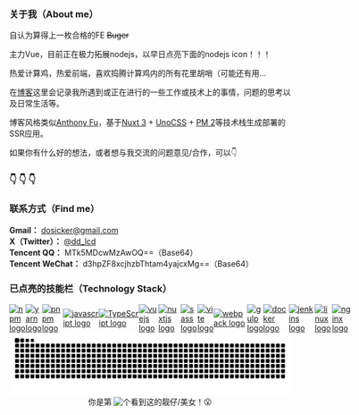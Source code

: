 <!-- ## Hello there！ 👋 -->
### 关于我（About me）
自认为算得上一枚合格的FE ~~Buger~~ <br /> 

<!-- 对比追求前沿，更追求完美状态的Coding~（没错，对代码有较为严重的洁癖...非常抱歉共事过和正在共事中的同事🙏 <br /> -->

主力Vue，目前正在极力拓展nodejs，以早日点亮下面的nodejs icon！！！ <br />

热爱计算鸡，热爱前端，喜欢捣腾计算鸡内的所有花里胡哨（可能还有用... <br />


在[博客](https://agxm.fun)这里会记录我所遇到或正在进行的一些工作或技术上的事情，问题的思考以及日常生活等。

博客风格类似[Anthony Fu](https://antfu.me)，基于[Nuxt 3](https://nuxt.com) + [UnoCSS](https://unocss.dev) + [PM 2](https://pm2.keymetrics.io)等技术栈生成部署的SSR应用。

如果你有什么好的想法，或者想与我交流的问题意见/合作，可以👇

### 👇 👇 👇

<!-- install了不少的package，也造了几个业务型的package，希望大家在生活里面，也能有build出自己的Good Life~
“The Life” program is being build… -->


### 联系方式（Find me）
**Gmail：** <dosicker@gmail.com> <br />
**X（Twitter）：** [@dd_lcd](https://x.com/dd_lcd) <br />
**Tencent QQ：** MTk5MDcwMzAwOQ==（Base64） <br />
**Tencent WeChat：** d3hpZF8xcjhzbThtam4yajcxMg==（Base64） <br />


### 已点亮的技能栏（Technology Stack）

<div align="left" style="display: flex;align-items: center;">
  <a href="https://www.npmjs.com" title="npmjs" target="_blank" rel="noreferrer noopener"><img src="https://skillicons.dev/icons?i=npm" alt="npm logo" style="margin: 0 auto;" /></a>
  <img width="12" style="margin: 0 auto;" />
  <a href="https://classic.yarnpkg.com/en/" title="yarn" target="_blank" rel="noreferrer noopener"><img src="https://skillicons.dev/icons?i=yarn" alt="yarn logo" style="margin: 0 auto;" /></a>
  <img width="12" style="margin: 0 auto;" />
  <a href="https://pnpm.io" title="pnpm" target="_blank" rel="noreferrer noopener"><img src="https://skillicons.dev/icons?i=pnpm" alt="pnpm logo" style="margin: 0 auto;" /></a>
  <img width="12" style="margin: 0 auto;" />
  <a href="https://developer.mozilla.org/en-US/docs/Web/JavaScript" title="JavaScript" target="_blank" rel="noreferrer noopener"><img src="https://skillicons.dev/icons?i=js" alt="javascript logo" style="margin: 0 auto;" /></a>
  <img width="12" style="margin: 0 auto;" />
  <a href="https://www.typescriptlang.org" title="TypeScript" target="_blank" rel="noreferrer noopener"><img src="https://skillicons.dev/icons?i=ts" alt="TypeScript logo" style="margin: 0 auto;" /></a>
  <img width="12" style="margin: 0 auto;" />
  <a href="https://cn.vuejs.org" title="Vue.js" target="_blank" rel="noreferrer noopener"><img src="https://skillicons.dev/icons?i=vue" alt="vuejs logo" style="margin: 0 auto;" /></a>
  <img width="12" style="margin: 0 auto;" />
  <a href="https://nuxt.com" title="nuxtjs" target="_blank" rel="noreferrer noopener"><img src="https://skillicons.dev/icons?i=nuxtjs" alt="nuxtjs logo" style="margin: 0 auto;" /></a>
  <img width="12" style="margin: 0 auto;" />
  <a href="https://sass-lang.com" title="sass" target="_blank" rel="noreferrer noopener"><img src="https://skillicons.dev/icons?i=sass" alt="sass logo" style="margin: 0 auto;" /></a>
  <img width="12" style="margin: 0 auto;" />
  <a href="https://vitejs.dev" title="Vite" target="_blank" rel="noreferrer noopener"><img src="https://skillicons.dev/icons?i=vite" alt="vite logo" style="margin: 0 auto;" /></a>
  <img width="12" style="margin: 0 auto;" />
  <a href="#" title="webpack" target="_blank" rel="noreferrer noopener"><img src="https://skillicons.dev/icons?i=webpack" alt="webpack logo" style="margin: 0 auto;" /></a>
  <img width="12" style="margin: 0 auto;" />
  <a href="#" title="gulp" target="_blank" rel="noreferrer noopener"><img src="https://skillicons.dev/icons?i=gulp" alt="gulp logo" style="margin: 0 auto;" /></a>
  <img width="12" style="margin: 0 auto;" />
  <a href="#" title="docker" target="_blank" rel="noreferrer noopener"><img src="https://skillicons.dev/icons?i=docker" alt="docker logo" style="margin: 0 auto;" /></a>
  <img width="12" style="margin: 0 auto;" />
  <a href="#" title="jenkins" target="_blank" rel="noreferrer noopener"><img src="https://skillicons.dev/icons?i=jenkins" alt="jenkins logo" style="margin: 0 auto;" /></a>
  <img width="12" style="margin: 0 auto;" />
  <a href="#" title="linux" target="_blank" rel="noreferrer noopener"><img src="https://skillicons.dev/icons?i=linux" alt="linux logo" style="margin: 0 auto;" /></a>
  <img width="12" style="margin: 0 auto;" />
  <a href="#" title="nginx" target="_blank" rel="noreferrer noopener"><img src="https://skillicons.dev/icons?i=nginx" alt="nginx logo" style="margin: 0 auto;" /></a>
</div>

<!--
![TypeScript](https://img.shields.io/badge/TypeScript-3178C6?logo=typescript&logoColor=fff&style=flat)
<a href="https://nodejs.org" title="Node.js"><img src="https://img.shields.io/badge/Node.js-339933?logo=nodedotjs&logoColor=fff&style=flat" style="margin: 0 auto;" /></a>
![React.js](https://img.shields.io/badge/React-61DAFB?logo=react&logoColor=fff&style=flat)
![Unocss](https://img.shields.io/badge/Unocss-333333?logo=unocss&logoColor=fff&style=flat)
![Nest](https://img.shields.io/badge/Nest-E0234E?logo=nestjs&logoColor=fff&style=flat)
![Rust](https://img.shields.io/badge/Rust-000000?logo=rust&logoColor=fff&style=flat)
<a href="https://" title=""><img src="https://skillicons.dev/icons?i=git" alt="git logo" style="margin: 0 auto;" /></a>
-->

<img src="https://raw.githubusercontent.com/dosicker/dosicker/output/snake.svg" alt="Snake animation" style="margin: 0 auto;" />

<br />

<div align="center" style="display: flex;justify-content: center;">
  <p style="display: flex;align-items: center;margin: 0;">你是第&nbsp;<img src="https://profile-counter.glitch.me/dosicker/count.svg?" style="display: inline;margin: 0 auto;" />个看到这的靓仔/美女！😮</p>
</div>
